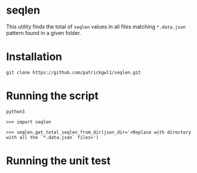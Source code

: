 # seqlen
This utility finds the total of `seqlen` values in all files matching `*.data.json` pattern found in a given folder. 

# Installation 
```
git clone https://github.com/patrickgwl1/seqlen.git

```

# Running the script

```
python3

>>> import seqlen

>>> seqlen.get_total_seqlen_from_dir(json_dir='<Replace with directory with all the `*.data.json` files>')

```

# Running the unit test


